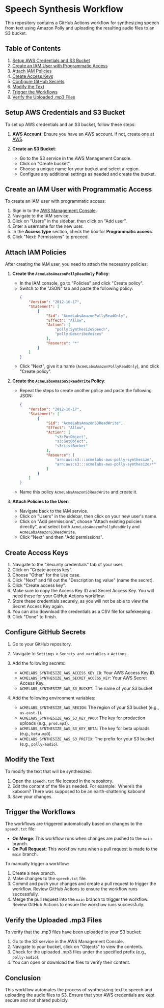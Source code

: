 # Speech Synthesis Workflow

This repository contains a GitHub Actions workflow for synthesizing speech from text using Amazon Polly and uploading the resulting audio files to an S3 bucket.

## Table of Contents
1. [Setup AWS Credentials and S3 Bucket](#setup-aws-credentials-and-s3-bucket)
2. [Create an IAM User with Programmatic Access](#create-an-iam-user-with-programmatic-access)
3. [Attach IAM Policies](#attach-iam-policies)
4. [Create Access Keys](#create-access-keys)
5. [Configure GitHub Secrets](#configure-github-secrets)
6. [Modify the Text](#modify-the-text)
7. [Trigger the Workflows](#trigger-the-workflows)
8. [Verify the Uploaded .mp3 Files](#verify-the-uploaded-mp3-files)

## Setup AWS Credentials and S3 Bucket

To set up AWS credentials and an S3 bucket, follow these steps:

1. **AWS Account**: Ensure you have an AWS account. If not, create one at [AWS](https://aws.amazon.com/).

2. **Create an S3 Bucket**:
   - Go to the S3 service in the AWS Management Console.
   - Click on "Create bucket".
   - Choose a unique name for your bucket and select a region.
   - Configure any additional settings as needed and create the bucket.

## Create an IAM User with Programmatic Access

To create an IAM user with programmatic access:

1. Sign in to the [AWS Management Console](https://aws.amazon.com/console/).
2. Navigate to the IAM service.
3. Click on "Users" in the sidebar, then click on "Add user".
4. Enter a username for the new user.
5. In the **Access type** section, check the box for **Programmatic access**.
6. Click "Next: Permissions" to proceed.

## Attach IAM Policies

After creating the IAM user, you need to attach the necessary policies:

1. **Create the `AcmeLabsAmazonPollyReadOnly` Policy**:
   - In the IAM console, go to "Policies" and click "Create policy".
   - Switch to the "JSON" tab and paste the following policy:
     ```json
     {
         "Version": "2012-10-17",
         "Statement": [
             {
                 "Sid": "AcmeLabsAmazonPollyReadOnly",
                 "Effect": "Allow",
                 "Action": [
                     "polly:SynthesizeSpeech",
                     "polly:DescribeVoices"
                 ],
                 "Resource": "*"
             }
         ]
     }
     ```
   - Click "Next", give it a name (`AcmeLabsAmazonPollyReadOnly`), and click "Create policy".

2. **Create the `AcmeLabsAmazonS3ReadWrite` Policy**:
   - Repeat the steps to create another policy and paste the following JSON:
     ```json
     {
         "Version": "2012-10-17",
         "Statement": [
             {
                 "Sid": "AcmeLabsAmazonS3ReadWrite",
                 "Effect": "Allow",
                 "Action": [
                     "s3:PutObject",
                     "s3:GetObject",
                     "s3:ListBucket"
                 ],
                 "Resource": [
                     "arn:aws:s3:::acmelabs-aws-polly-synthesize",
                     "arn:aws:s3:::acmelabs-aws-polly-synthesize/*"
                 ]
             }
         ]
     }
     ```
   - Name this policy `AcmeLabsAmazonS3ReadWrite` and create it.

3. **Attach Policies to the User**:
   - Navigate back to the IAM service.
   - Click on "Users" in the sidebar, then click on your new user's name.
   - Click on "Add permissions", choose "Attach existing policies directly", and select both `AcmeLabsAmazonPollyReadOnly` and `AcmeLabsAmazonS3ReadWrite`.
   - Click "Next" and then "Add permissions".

## Create Access Keys

1. Navigate to the "Security credentials" tab of your user.
2. Click on "Create access key".
3. Choose "Other" for the Use case.
4. Click "Next" and fill out the "Description tag value" (name the secret).
5. Click "Create access key".
6. Make sure to copy the Access Key ID and Secret Access Key. You will need these for your GitHub Actions workflow.
7. Store these credentials securely, as you will not be able to view the Secret Access Key again.
8. You can also download the credentials as a CSV file for safekeeping.
9. Click "Done" to finish.

## Configure GitHub Secrets

1. Go to your GitHub repository.
2. Navigate to `Settings` > `Secrets and variables` > `Actions`.
3. Add the following secrets:
   - `ACMELABS_SYNTHESIZE_AWS_ACCESS_KEY_ID`: Your AWS Access Key ID.
   - `ACMELABS_SYNTHESIZE_AWS_SECRET_ACCESS_KEY`: Your AWS Secret Access Key.
   - `ACMELABS_SYNTHESIZE_AWS_S3_BUCKET`: The name of your S3 bucket.

4. Add the following environment variables:
   - `ACMELABS_SYNTHESIZE_AWS_REGION`: The region of your S3 bucket (e.g., `us-east-1`).
   - `ACMELABS_SYNTHESIZE_AWS_S3_KEY_PROD`: The key for production uploads (e.g., `prod.mp3`).
   - `ACMELABS_SYNTHESIZE_AWS_S3_KEY_BETA`: The key for beta uploads (e.g., `beta.mp3`).
   - `ACMELABS_SYNTHESIZE_AWS_S3_PREFIX`: The prefix for your S3 bucket (e.g., `polly-audio`).

## Modify the Text

To modify the text that will be synthesized:

1. Open the `speech.txt` file located in the repository.
2. Edit the content of the file as needed. For example:
 Where’s the kaboom? There was supposed to be an earth-shattering kaboom!
3. Save your changes.

## Trigger the Workflows

The workflows are triggered automatically based on changes to the `speech.txt` file:

-    **On Merge**: This workflow runs when changes are pushed to the `main` branch.
-    **On Pull Request**: This workflow runs when a pull request is made to the `main` branch.

To manually trigger a workflow:
1. Create a new branch.
2. Make changes to the `speech.txt` file.
3. Commit and push your changes and create a pull request to trigger the workflow. Review GitHub Actions to ensure the workflow runs successfully.
4. Merge the pull request into the `main` branch to trigger the workflow. Review GitHub Actions to ensure the workflow runs successfully.

## Verify the Uploaded .mp3 Files

To verify that the .mp3 files have been uploaded to your S3 bucket:

1. Go to the S3 service in the AWS Management Console.
2. Navigate to your bucket, click on "Objects" to view the contents.
3. Check for the uploaded .mp3 files under the specified prefix (e.g., `polly-audio`).
4. You can open or download the files to verify their content.

## Conclusion

This workflow automates the process of synthesizing text to speech and uploading the audio files to S3. Ensure that your AWS credentials are kept secure and not shared publicly.